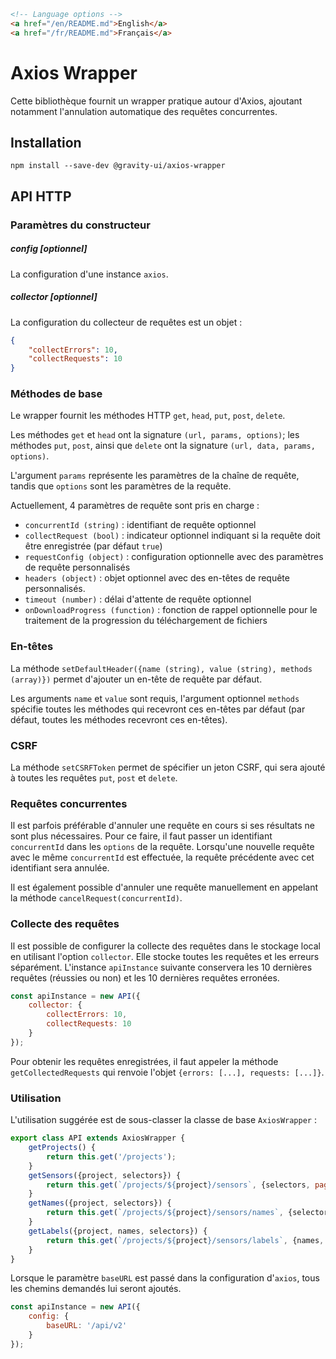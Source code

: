 ```html
<!-- Language options -->
<a href="/en/README.md">English</a>
<a href="/fr/README.md">Français</a>
```

# Axios Wrapper
Cette bibliothèque fournit un wrapper pratique autour d'Axios, ajoutant notamment l'annulation automatique des requêtes concurrentes.

## Installation

```shell
npm install --save-dev @gravity-ui/axios-wrapper
```

## API HTTP

### Paramètres du constructeur

##### config [optionnel]
La configuration d'une instance `axios`.

##### collector [optionnel]
La configuration du collecteur de requêtes est un objet :
```json
{
    "collectErrors": 10,
    "collectRequests": 10
}
```

### Méthodes de base
Le wrapper fournit les méthodes HTTP `get`, `head`, `put`, `post`, `delete`.

Les méthodes `get` et `head` ont la signature `(url, params, options)`; les méthodes `put`, `post`, ainsi que `delete`
ont la signature `(url, data, params, options)`.

L'argument `params` représente les paramètres de la chaîne de requête, tandis que `options` sont les paramètres de la requête.

Actuellement, 4 paramètres de requête sont pris en charge :
- `concurrentId (string)` : identifiant de requête optionnel
- `collectRequest (bool)` : indicateur optionnel indiquant si la requête doit être enregistrée (par défaut `true`)
- `requestConfig (object)` : configuration optionnelle avec des paramètres de requête personnalisés
- `headers (object)` : objet optionnel avec des en-têtes de requête personnalisés.
- `timeout (number)` : délai d'attente de requête optionnel
- `onDownloadProgress (function)` : fonction de rappel optionnelle pour le traitement de la progression du téléchargement de fichiers

### En-têtes
La méthode `setDefaultHeader({name (string), value (string), methods (array)})` permet d'ajouter un en-tête de requête par défaut.

Les arguments `name` et `value` sont requis, l'argument optionnel `methods` spécifie toutes les méthodes qui recevront ces en-têtes par défaut (par défaut, toutes les méthodes recevront ces en-têtes).

### CSRF
La méthode `setCSRFToken` permet de spécifier un jeton CSRF, qui sera ajouté à toutes les requêtes `put`, `post` et `delete`.

### Requêtes concurrentes
Il est parfois préférable d'annuler une requête en cours si ses résultats ne sont plus nécessaires. Pour ce faire, il faut passer un identifiant `concurrentId` dans les `options` de la requête. Lorsqu'une nouvelle requête avec le même `concurrentId` est effectuée, la requête précédente avec cet identifiant sera annulée.

Il est également possible d'annuler une requête manuellement en appelant la méthode `cancelRequest(concurrentId)`.

### Collecte des requêtes
Il est possible de configurer la collecte des requêtes dans le stockage local en utilisant l'option `collector`. Elle stocke toutes les requêtes et les erreurs séparément. L'instance `apiInstance` suivante conservera les 10 dernières requêtes (réussies ou non) et les 10 dernières requêtes erronées.
```javascript
const apiInstance = new API({
    collector: {
        collectErrors: 10,
        collectRequests: 10
    }
});
```

Pour obtenir les requêtes enregistrées, il faut appeler la méthode `getCollectedRequests` qui renvoie l'objet `{errors: [...], requests: [...]}`.

### Utilisation
L'utilisation suggérée est de sous-classer la classe de base `AxiosWrapper` :
```javascript
export class API extends AxiosWrapper {
    getProjects() {
        return this.get('/projects');
    }
    getSensors({project, selectors}) {
        return this.get(`/projects/${project}/sensors`, {selectors, pageSize: 200});
    }
    getNames({project, selectors}) {
        return this.get(`/projects/${project}/sensors/names`, {selectors});
    }
    getLabels({project, names, selectors}) {
        return this.get(`/projects/${project}/sensors/labels`, {names, selectors});
    }
}
```

Lorsque le paramètre `baseURL` est passé dans la configuration d'`axios`, tous les chemins demandés lui seront ajoutés.
```javascript
const apiInstance = new API({
    config: {
        baseURL: '/api/v2'
    }
});
```
